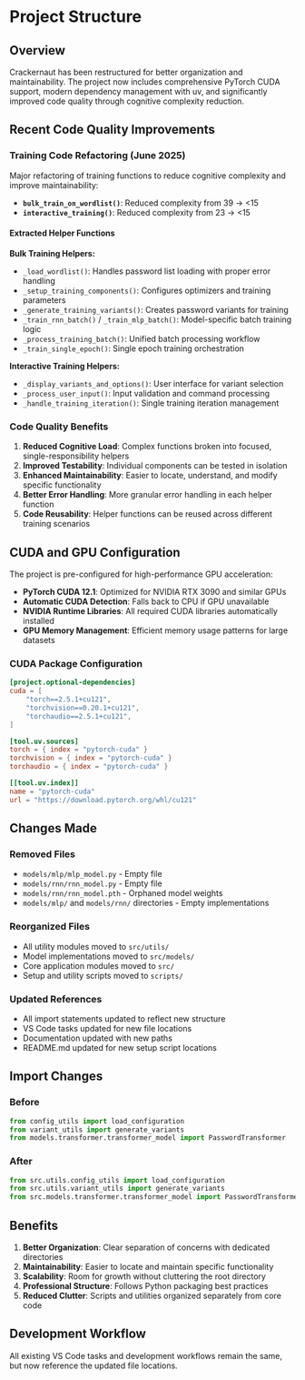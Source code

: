 # Project Structure

## Overview

Crackernaut has been restructured for better organization and maintainability. The project now includes comprehensive PyTorch CUDA support, modern dependency management with uv, and significantly improved code quality through cognitive complexity reduction.

## Recent Code Quality Improvements

### Training Code Refactoring (June 2025)

Major refactoring of training functions to reduce cognitive complexity and improve maintainability:

- **`bulk_train_on_wordlist()`**: Reduced complexity from 39 → <15
- **`interactive_training()`**: Reduced complexity from 23 → <15

#### Extracted Helper Functions

**Bulk Training Helpers:**

- `_load_wordlist()`: Handles password list loading with proper error handling
- `_setup_training_components()`: Configures optimizers and training parameters
- `_generate_training_variants()`: Creates password variants for training
- `_train_rnn_batch()` / `_train_mlp_batch()`: Model-specific batch training logic
- `_process_training_batch()`: Unified batch processing workflow
- `_train_single_epoch()`: Single epoch training orchestration

**Interactive Training Helpers:**

- `_display_variants_and_options()`: User interface for variant selection
- `_process_user_input()`: Input validation and command processing
- `_handle_training_iteration()`: Single training iteration management

### Code Quality Benefits

1. **Reduced Cognitive Load**: Complex functions broken into focused, single-responsibility helpers
2. **Improved Testability**: Individual components can be tested in isolation
3. **Enhanced Maintainability**: Easier to locate, understand, and modify specific functionality
4. **Better Error Handling**: More granular error handling in each helper function
5. **Code Reusability**: Helper functions can be reused across different training scenarios

## CUDA and GPU Configuration

The project is pre-configured for high-performance GPU acceleration:

- **PyTorch CUDA 12.1**: Optimized for NVIDIA RTX 3090 and similar GPUs
- **Automatic CUDA Detection**: Falls back to CPU if GPU unavailable
- **NVIDIA Runtime Libraries**: All required CUDA libraries automatically installed
- **GPU Memory Management**: Efficient memory usage patterns for large datasets

### CUDA Package Configuration

```toml
[project.optional-dependencies]
cuda = [
    "torch==2.5.1+cu121",
    "torchvision==0.20.1+cu121", 
    "torchaudio==2.5.1+cu121",
]

[tool.uv.sources]
torch = { index = "pytorch-cuda" }
torchvision = { index = "pytorch-cuda" }
torchaudio = { index = "pytorch-cuda" }

[[tool.uv.index]]
name = "pytorch-cuda"
url = "https://download.pytorch.org/whl/cu121"
```

## Changes Made

### Removed Files

- `models/mlp/mlp_model.py` - Empty file
- `models/rnn/rnn_model.py` - Empty file
- `models/rnn/rnn_model.pth` - Orphaned model weights
- `models/mlp/` and `models/rnn/` directories - Empty implementations

### Reorganized Files

- All utility modules moved to `src/utils/`
- Model implementations moved to `src/models/`
- Core application modules moved to `src/`
- Setup and utility scripts moved to `scripts/`

### Updated References

- All import statements updated to reflect new structure
- VS Code tasks updated for new file locations
- Documentation updated with new paths
- README.md updated for new setup script locations

## Import Changes

### Before

```python
from config_utils import load_configuration
from variant_utils import generate_variants
from models.transformer.transformer_model import PasswordTransformer
```

### After

```python
from src.utils.config_utils import load_configuration
from src.utils.variant_utils import generate_variants
from src.models.transformer.transformer_model import PasswordTransformer
```

## Benefits

1. **Better Organization**: Clear separation of concerns with dedicated directories
2. **Maintainability**: Easier to locate and maintain specific functionality
3. **Scalability**: Room for growth without cluttering the root directory
4. **Professional Structure**: Follows Python packaging best practices
5. **Reduced Clutter**: Scripts and utilities organized separately from core code

## Development Workflow

All existing VS Code tasks and development workflows remain the same, but now reference the updated file locations.
